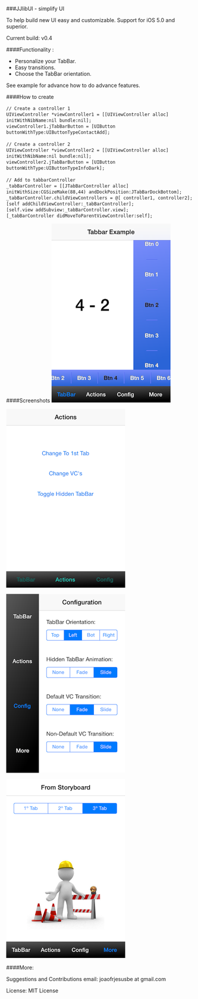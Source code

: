 ###JJlibUI - simplify UI

To help build new UI easy and customizable.
Support for iOS 5.0 and superior.

Current build: v0.4

####Functionality :
 - Personalize your TabBar.
 - Easy transitions.
 - Choose the TabBar orientation.

See example for advance how to do advance features.

####How to create

	// Create a controller 1
	UIViewController *viewController1 = [[UIViewController alloc] initWithNibName:nil bundle:nil];
    viewController1.jTabBarButton = [UIButton buttonWithType:UIButtonTypeContactAdd];

	// Create a controller 2
    UIViewController *viewController2 = [[UIViewController alloc] initWithNibName:nil bundle:nil];
    viewController2.jTabBarButton = [UIButton buttonWithType:UIButtonTypeInfoDark];

    // Add to tabbarController
	_tabBarController = [[JTabBarController alloc] initWithSize:CGSizeMake(88,44) andDockPosition:JTabBarDockBottom];
    _tabBarController.childViewControllers = @[ controller1, controller2];
    [self addChildViewController:_tabBarController];
    [self.view addSubview:_tabBarController.view];
    [_tabBarController didMoveToParentViewController:self];

####Screenshots
![Screenshots](Screenshots/Screenshot1.png "Screenshot1")

![Screenshots](Screenshots/Screenshot2.png "Screenshot2")

![Screenshots](Screenshots/Screenshot3.png "Screenshot3")

![Screenshots](Screenshots/Screenshot4.png "Screenshot3")


####More:

Suggestions and Contributions email: joaofrjesusbe at gmail.com

License: MIT License
